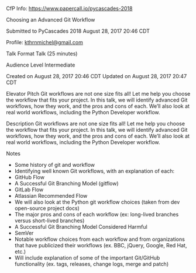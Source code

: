 CfP Info: https://www.papercall.io/pycascades-2018

Choosing an Advanced Git Workflow

Submitted to
PyCascades 2018
August 28, 2017 20:46 CDT

Profile: kthrnmichel@gmail.com

Talk Format
Talk (25 minutes)

Audience Level
Intermediate

Created on
August 28, 2017 20:46 CDT
Updated on
August 28, 2017 20:47 CDT

Elevator Pitch
Git workflows are not one size fits all! Let me help you choose the workflow that fits your project. In this talk, we will identify advanced Git workflows, how they work, and the pros and cons of each. We’ll also look at real world workflows, including the Python Developer workflow.

Description
Git workflows are not one size fits all! Let me help you choose the workflow that fits your project. In this talk, we will identify advanced Git workflows, how they work, and the pros and cons of each. We’ll also look at real world workflows, including the Python Developer workflow.

Notes
* Some history of git and workflow
* Identifying well known Git workflows, with an explanation of each:
* GitHub Flow
* A Successful Git Branching Model (gitflow)
* GitLab Flow
* Atlassian Recommended Flow
* We will also look at the Python git workflow choices (taken from dev open-source project docs)
* The major pros and cons of each workflow (ex: long-lived branches versus short-lived branches)
* A Successful Git Branching Model Considered Harmful
* SemVer
* Notable workflow choices from each workflow and from organizations that have publicized their workflows (ex. BBC, jQuery, Google, Red Hat, etc.)
* Will include explanation of some of the important Git/GitHub functionality (ex. tags, releases, change logs, merge and patch)
